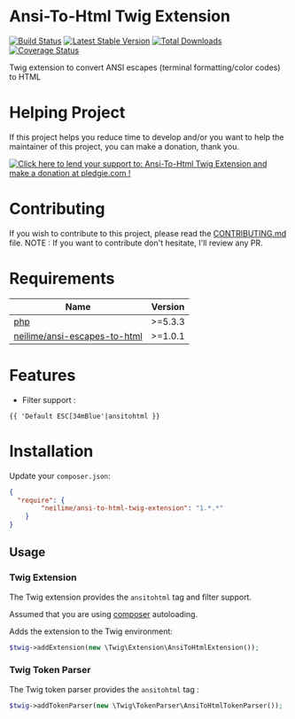 # Ansi-To-Html Twig Extension

[![Build Status](https://travis-ci.org/neilime/ansi-to-html-twig-extension.svg?branch=master)](https://travis-ci.org/neilime/ansi-to-html-twig-extension)
[![Latest Stable Version](https://poser.pugx.org/neilime/ansi-to-html-twig-extension/v/stable.svg)](https://packagist.org/packages/neilime/ansi-to-html-twig-extension)
[![Total Downloads](https://poser.pugx.org/neilime/ansi-to-html-twig-extension/downloads.svg)](https://packagist.org/packages/neilime/ansi-to-html-twig-extension)
[![Coverage Status](https://coveralls.io/repos/github/neilime/ansi-to-html-twig-extension/badge.svg?branch=master)](https://coveralls.io/github/neilime/ansi-to-html-twig-extension?branch=master)

Twig extension to convert ANSI escapes (terminal formatting/color codes) to HTML

# Helping Project

If this project helps you reduce time to develop and/or you want to help the maintainer of this project, you can make a donation, thank you.

<a href='https://pledgie.com/campaigns/33104'><img alt='Click here to lend your support to: Ansi-To-Html Twig Extension and make a donation at pledgie.com !' src='https://pledgie.com/campaigns/33104.png?skin_name=chrome' border='0' ></a>

# Contributing

If you wish to contribute to this project, please read the [CONTRIBUTING.md](CONTRIBUTING.md) file.
NOTE : If you want to contribute don't hesitate, I'll review any PR.

# Requirements

Name | Version
-----|--------
[php](https://secure.php.net/) | >=5.3.3
[neilime/ansi-escapes-to-html](https://github.com/neilime/ansi-escapes-to-html) | >=1.0.1

# Features

 * Filter support :
```twig
{{ 'Default ESC[34mBlue'|ansitohtml }}
```

# Installation

Update your `composer.json`:

```json
{
  "require": {
        "neilime/ansi-to-html-twig-extension": "1.*.*"
    }
}
```

## Usage

### Twig Extension

The Twig extension provides the `ansitohtml` tag and filter support.

Assumed that you are using [composer](http://getcomposer.org) autoloading.

Adds the extension to the Twig environment:
```php
$twig->addExtension(new \Twig\Extension\AnsiToHtmlExtension());
```
### Twig Token Parser

The Twig token parser provides the `ansitohtml` tag :
```php
$twig->addTokenParser(new \Twig\TokenParser\AnsiToHtmlTokenParser());
```
